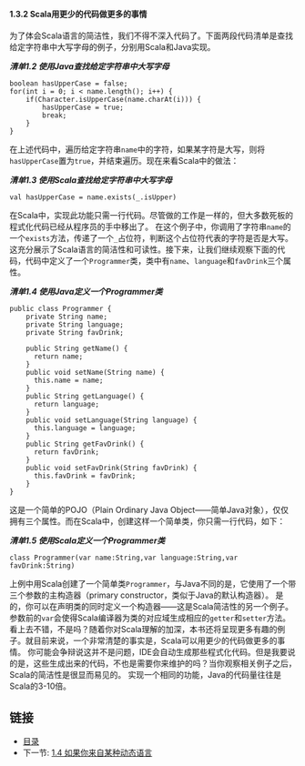 #### 1.3.2 Scala用更少的代码做更多的事情

为了体会Scala语言的简洁性，我们不得不深入代码了。下面两段代码清单是查找给定字符串中大写字母的例子，分别用Scala和Java实现。

***清单1.2 使用Java查找给定字符串中大写字母***

    boolean hasUpperCase = false;
    for(int i = 0; i < name.length(); i++) {
        if(Character.isUpperCase(name.charAt(i))) {
            hasUpperCase = true;
            break;
        }
    }

在上述代码中，遍历给定字符串`name`中的字符，如果某字符是大写，则将`hasUpperCase`置为`true`，并结束遍历。现在来看Scala中的做法：

***清单1.3 使用Scala查找给定字符串中大写字母***

    val hasUpperCase = name.exists(_.isUpper)

在Scala中，实现此功能只需一行代码。尽管做的工作是一样的，但大多数死板的程式化代码已经从程序员的手中移出了。
在这个例子中，你调用了字符串`name`的一个`exists`方法，传递了一个`_`占位符，判断这个占位符代表的字符是否是大写。
这充分展示了Scala语言的简洁性和可读性。接下来，让我们继续观察下面的代码，代码中定义了一个`Programmer`类，类中有`name`、`language`和`favDrink`三个属性。

***清单1.4 使用Java定义一个Programmer类***

    public class Programmer {
        private String name;
        private String language;
        private String favDrink;

        public String getName() {
          return name;
        }
        public void setName(String name) {
          this.name = name;
        }
        public String getLanguage() {
          return language;
        }
        public void setLanguage(String language) {
          this.language = language;
        }
        public String getFavDrink() {
          return favDrink;
        }
        public void setFavDrink(String favDrink) {
          this.favDrink = favDrink;
        }
    }

这是一个简单的POJO（Plain Ordinary Java Object——简单Java对象），仅仅拥有三个属性。而在Scala中，创建这样一个简单类，你只需一行代码，如下：

***清单1.5 使用Scala定义一个Programmer类***

    class Programmer(var name:String,var language:String,var favDrink:String)

上例中用Scala创建了一个简单类`Programmer`，与Java不同的是，它使用了一个带三个参数的主构造器（primary constructor，类似于Java的默认构造器）。
是的，你可以在声明类的同时定义一个构造器——这是Scala简洁性的另一个例子。参数前的`var`会使得Scala编译器为类的对应域生成相应的`getter`和`setter`方法。
看上去不错，不是吗？随着你对Scala理解的加深，本书还将呈现更多有趣的例子。就目前来说，一个非常清楚的事实是，Scala可以用更少的代码做更多的事情。
你可能会争辩说这并不是问题，IDE会自动生成那些程式化代码。但是我要说的是，这些生成出来的代码，不也是需要你来维护的吗？当你观察相关例子之后，Scala的简洁性是很显而易见的。
实现一个相同的功能，Java的代码量往往是Scala的3-10倍。


## 链接
- [目录](../README.md)
- 下一节: [1.4 如果你来自某种动态语言](1.1.4.md)
